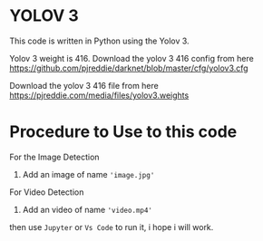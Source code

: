 # YOLOV 3 
This code is written in Python using the Yolov 3.

Yolov 3 weight is 416.
Download the yolov 3 416 config from here https://github.com/pjreddie/darknet/blob/master/cfg/yolov3.cfg

Download the yolov 3 416  file from here  https://pjreddie.com/media/files/yolov3.weights

# Procedure to Use to this code 

For the Image Detection
1. Add an image of name ` 'image.jpg' `

For Video Detection 
1. Add an video of name `'video.mp4'`

then use `Jupyter` or `Vs Code` to run it, i hope i will work.